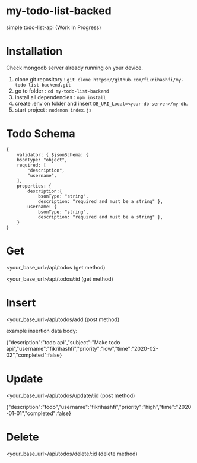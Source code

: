 # my-todo-list-backed
simple todo-list-api (Work In Progress)

# Installation
Check mongodb server already running on your device. 

1. clone git repository : `git clone https://github.com/fikrihashfi/my-todo-list-backend.git`
2. go to folder : `cd my-todo-list-backend`
3. install all dependencies : `npm install`
4. create .env on folder and insert `DB_URI_Local=<your-db-server>/my-db`.
5. start project : `nodemon index.js`

# Todo Schema

    { 
        validator: { $jsonSchema: { 
        bsonType: "object", 
        required: [
            "description", 
            "username",
        ], 
        properties: { 
            description:{
                bsonType: "string", 
                description: "required and must be a string" }, 
            username: { 
                bsonType: "string", 
                description: "required and must be a string" }, 
        }
    }
   
# Get
<your_base_url>/api/todos (get method)

<your_base_url>/api/todos/:id (get method)

# Insert
<your_base_url>/api/todos/add (post method)

example insertion data body:

{"description":"todo api","subject":"Make todo api","username":"fikrihashfi","priority":"low","time":"2020-02-02","completed":false}

# Update
<your_base_url>/api/todos/update/:id (post method)

{"description":"todo","username":"fikrihashfi","priority":"high","time":"2020-01-01","completed":false}

# Delete
<your_base_url>/api/todos/delete/:id (delete method)






